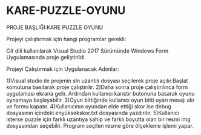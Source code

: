 # KARE-PUZZLE-OYUNU
PROJE BAŞLIĞI:KARE PUZZLE OYUNU

Projeyi çalıştırmak için hangi programlar gerekli:

C# dili kullanılarak Visual Studio 2017 Sürümünde Windows Form Uygulamasında proje geliştirildi.

Projeyi Çalıştırmak için Uygulanacak Adımlar:

1)Visual studio ile projenin sln uzantılı dosyası seçilerek proje açılır.Başlat komutuna basılarak proje çalıştırılır.
2)Daha sonra proje çalıştırılınca form uygulaması ekrana gelir.
Ardından kullanıcı karıstır butonuna basarak oyunu oynamaya başlayabilir.
3)Oyun bittiğinde kullanıcı oyun bitti uyarı mesajı alır ve formu kapatır.
4)Kullanıcının oyundan elde ettiği skor ise debug dosyasının içindeki enyüksekskor.txt dosyasında yazdırılır.
5)Kullanıcı isterse puzzle için farklı uzantıya sahip ve farklı boyutta olan bir resmi img dosyasından seçebilir.
Program seçilen resme göre ölçekleme işlemi yapar.
